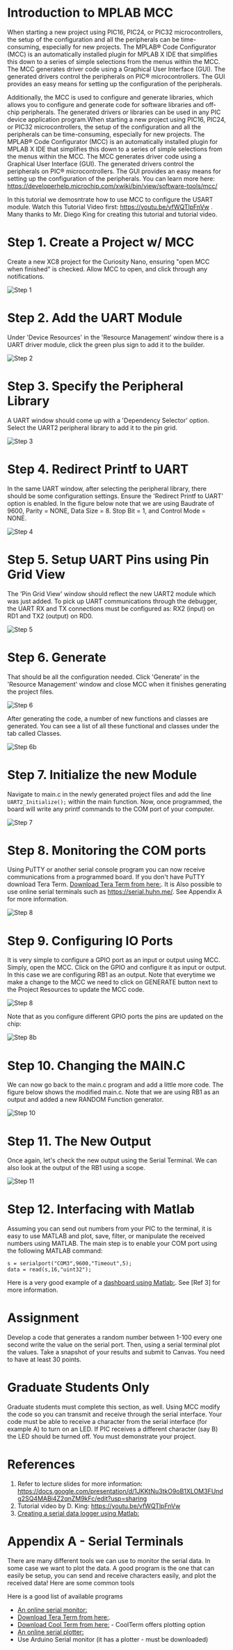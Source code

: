 # Introduction to MPLAB MCC 
When starting a new project using PIC16, PIC24, or PIC32 microcontrollers, the setup of the configuration and all the peripherals can be time-consuming, especially for new projects. The MPLAB® Code Configurator (MCC) is an automatically installed plugin for MPLAB X IDE that simplifies this down to a series of simple selections from the menus within the MCC. The MCC generates driver code using a Graphical User Interface (GUI). The generated drivers control the peripherals on PIC® microcontrollers. The GUI provides an easy means for setting up the configuration of the peripherals.

Additionally, the MCC is used to configure and generate libraries, which allows you to configure and generate code for software libraries and off-chip peripherals. The generated drivers or libraries can be used in any PIC device application program.When starting a new project using PIC16, PIC24, or PIC32 microcontrollers, the setup of the configuration and all the peripherals can be time-consuming, especially for new projects. The MPLAB® Code Configurator (MCC) is an automatically installed plugin for MPLAB X IDE that simplifies this down to a series of simple selections from the menus within the MCC. The MCC generates driver code using a Graphical User Interface (GUI). The generated drivers control the peripherals on PIC® microcontrollers. The GUI provides an easy means for setting up the configuration of the peripherals. You can learn more here: https://developerhelp.microchip.com/xwiki/bin/view/software-tools/mcc/ 

In this tutorial we demosntrate how to use MCC to configure the USART module. Watch this Tutorial Video first: 
https://youtu.be/vfWQTlpFnVw . 
Many thanks to Mr. Diego King for creating this tutorial and tutorial video. 

# Step 1. Create a Project w/ MCC
Create a new XC8 project for the Curiosity Nano, ensuring "open MCC when finished" is checked. Allow MCC to open, and click through any notifications.

![Step 1](images/step1.png)

# Step 2. Add the UART Module
Under 'Device Resources' in the 'Resource Management' window there is a UART driver module, click the green plus sign to add it to the builder.

![Step 2](images/step2.png)

# Step 3. Specify the Peripheral Library
A UART window should come up with a 'Dependency Selector' option. Select the UART2 peripheral library to add it to the pin grid.

![Step 3](images/step3.png)

# Step 4. Redirect Printf to UART
In the same UART window, after selecting the peripheral library, there should be some configuration settings. Ensure the 'Redirect Printf to UART' option is enabled. In the figure below note that we are using Baudrate of 9600, Parity = NONE, Data Size = 8. Stop Bit = 1, and Control Mode = NONE. 

![Step 4](images/step4.png)

# Step 5. Setup UART Pins using Pin Grid View
The 'Pin Grid View' window should reflect the new UART2 module which was just added. To pick up UART communications through the debugger, the UART RX and TX connections must be configured as: RX2 (input) on RD1 and TX2 (output) on RD0.

![Step 5](images/step5.png)

# Step 6. Generate
That should be all the configuration needed. Click 'Generate' in the 'Resource Management' window and close MCC when it finishes generating the project files.

![Step 6](images/Step6.png)

After generating the code, a number of new functions and classes are generated. You can see a list of all these functional and classes under the tab called Classes.  

![Step 6b](images/step6b.png)

# Step 7. Initialize the new Module
Navigate to main.c in the newly generated project files and add the line `UART2_Initialize();` within the main function. Now, once programmed, the board will write any printf commands to the COM port of your computer.

![Step 7](images/step7.png)

# Step 8. Monitoring the COM ports
Using PuTTY or another serial console program you can now receive communications from a programmed board. If you don't have PuTTY download Tera Term. [Download Tera Term from here:](https://en.softonic.com/download/tera-term/windows/post-download). It is Also possible to use online serial terminals such as  https://serial.huhn.me/. See Appendix A for more information. 

![Step 8](images/fin.png)

# Step 9. Configuring IO Ports
It is very simple to configure a GPIO port as an input or output using MCC. Simply, open the MCC. Click on the GPIO and configure it as input or output. In this case we are configuring RB1 as an output. Note that everytime we make a change to the MCC we need to click on GENERATE button next to the Project Resources to update the MCC code. 

![Step 8](images/step8e.png)

 Note that as you configure different GPIO ports the pins are updated on the chip: 

 ![Step 8b](images/step8b.png) 

# Step 10. Changing the MAIN.C
We can now go back to the main.c program and add a little more code. The figure below shows the modified main.c. Note that we are using RB1 as an output and added a new RANDOM Function generator. 
 
 ![Step 10](images/step10.png) 

 # Step 11. The New Output
Once again, let's check the new output using the Serial Terminal. We can also look at the output of the RB1 using a scope. 

 ![Step 11](images/step11.png) 

  # Step 12. Interfacing with Matlab
Assuming you can send out numbers from your PIC to the terminal, it is easy to use MATLAB and plot, save, filter, or manipulate the received numbers using MATLAB. 
The main step is to enable your COM port using the following MATLAB command: 

```
s = serialport("COM3",9600,"Timeout",5);
data = read(s,16,"uint32");
```
Here is a very good example of a [dashboard using Matlab:](https://www.mathworks.com/help/matlab/import_export/create-an-app-to-connect-to-a-serial-port-gps-device-to-display-and-log-output.html). See [Ref 3] for more information.  

 # Assignment
Develop a code that generates a random number between 1-100 every one second write the value on the serial port. Then, using a serial terminal plot the values. Take a snapshot of your results and submit to Canvas. You need to have at least 30 points. 

 # Graduate Students Only
Graduate students must complete this section, as well. 
Using MCC modify the code so you can transmit and receive through the serial interface. Your code must be able to receive a character from the serial interface (for example A) to turn on an LED. If PIC receives a different character (say B) the LED should be turned off. You must demonstrate your project. 


 # References
1. Refer to lecture slides for more information:
 https://docs.google.com/presentation/d/1JKKtNu3tkO9oB1XLOM3FUndg2SQ4MABi4Z2qnZM9kFc/edit?usp=sharing
2. Tutorial video by D. King: https://youtu.be/vfWQTlpFnVw
3. [Creating a serial data logger using Matlab:](https://billwaa.wordpress.com/2013/07/10/matlab-real-time-serial-data-logger/)

 # Appendix A - Serial Terminals
There are many different tools we can use to monitor the serial data. In some case we want to plot the data. A good program is the one that can easily be setup, you can send and receive characters easily, and plot the received data!
Here are some common tools

Here is a good list of available programs
* [An online serial monitor:](https://serial.huhn.me/)
* [Download Tera Term from here:](https://en.softonic.com/download/tera-term/windows/post-download).
* [Download Cool Term from here:](https://coolterm.en.lo4d.com/windows#google_vignette) - CoolTerm offers plotting option
* [An online serial plotter:](https://vaadin.com/labs/serial-api)
* Use Arduino Serial monitor (it has a plotter - must be downloaded)

   


